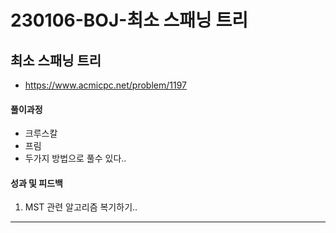 # 230106-BOJ-최소 스패닝 트리

## 최소 스패닝 트리

- https://www.acmicpc.net/problem/1197

#### 풀이과정

- 크루스칼
- 프림
- 두가지 방법으로 풀수 있다..

#### 성과 및 피드백

1. MST 관련 알고리즘 복기하기..

---
